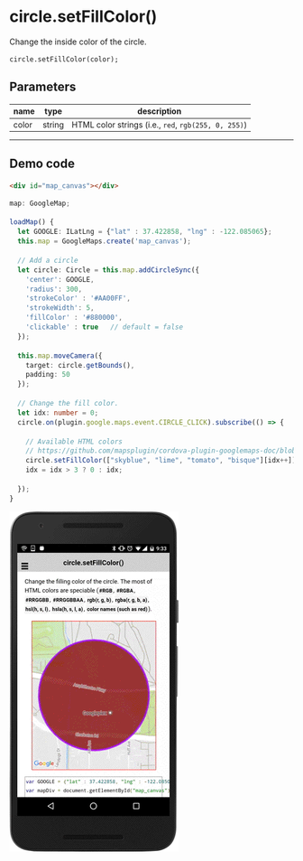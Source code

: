 # circle.setFillColor()

Change the inside color of the circle.

```
circle.setFillColor(color);
```

## Parameters

name           | type          | description
---------------|---------------|---------------------------------------
color          | string        | HTML color strings (i.e., `red`, `rgb(255, 0, 255)`)
-----------------------------------------------------------------------

## Demo code

```html
<div id="map_canvas"></div>
```

```typescript
map: GoogleMap;

loadMap() {
  let GOOGLE: ILatLng = {"lat" : 37.422858, "lng" : -122.085065};
  this.map = GoogleMaps.create('map_canvas');

  // Add a circle
  let circle: Circle = this.map.addCircleSync({
    'center': GOOGLE,
    'radius': 300,
    'strokeColor' : '#AA00FF',
    'strokeWidth': 5,
    'fillColor' : '#880000',
    'clickable' : true   // default = false
  });

  this.map.moveCamera({
    target: circle.getBounds(),
    padding: 50
  });

  // Change the fill color.
  let idx: number = 0;
  circle.on(plugin.google.maps.event.CIRCLE_CLICK).subscribe(() => {

    // Available HTML colors
    // https://github.com/mapsplugin/cordova-plugin-googlemaps-doc/blob/master/v1.4.0/Available-HTML-colors/README.md
    circle.setFillColor(["skyblue", "lime", "tomato", "bisque"][idx++]);
    idx = idx > 3 ? 0 : idx;

  });
}
```

![](image.gif)
